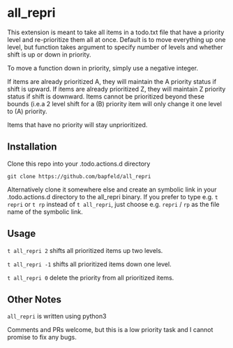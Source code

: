 # all_repri
This extension is meant to take all items in a todo.txt file that have a
priority level and re-prioritize them all at once. Default is to move everything 
up one level, but function takes argument to specify number of levels and
whether shift is up or down in priority.

To move a function down in priority, simply use a negative integer.

If items are already prioritized A, they will maintain the A priority status
if shift is upward. If items are already prioritized Z, they will maintain Z
priority status if shift is downward. Items cannot be prioritized beyond these
bounds (i.e.a 2 level shift for a (B) priority item will only change it one
level to (A) priority.

Items that have no priority will stay unprioritized.

## Installation
Clone this repo into your .todo.actions.d directory

`git clone https://github.com/bapfeld/all_repri`

Alternatively clone it somewhere else and create an symbolic link in your
.todo.actions.d directory to the all_repri binary. If you prefer to type e.g.
`t repri` or `t rp` instead of `t all_repri`, just choose e.g. `repri` / `rp`
as the file name of the symbolic link.

## Usage
`t all_repri 2` shifts all prioritized items up two levels.

`t all_repri -1` shifts all prioritized items down one level.

`t all_repri 0` delete the priority from all prioritized items.

## Other Notes
`all_repri` is written using python3

Comments and PRs welcome, but this is a low priority task and I cannot promise
to fix any bugs.
